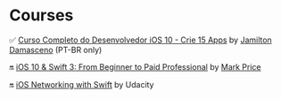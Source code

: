# Courses

:white_check_mark: [Curso Completo do Desenvolvedor iOS 10 - Crie 15 Apps](https://www.udemy.com/curso-completo-do-desenvolvedor-ios-10/) by [Jamilton Damasceno](https://www.udemy.com/user/jamiltondamasceno/) (PT-BR only)

:on: [iOS 10 & Swift 3: From Beginner to Paid Professional](https://www.udemy.com/devslopes-ios10/) by [Mark Price](https://www.udemy.com/user/mark-price-2/)

:on: [iOS Networking with Swift](https://br.udacity.com/course/ios-networking-with-swift--ud421/) by Udacity
